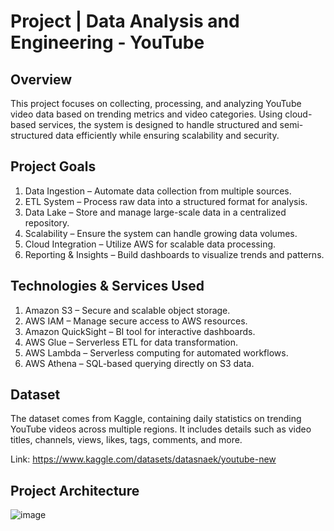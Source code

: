 # Project | Data Analysis and Engineering - YouTube

## Overview
This project focuses on collecting, processing, and analyzing YouTube video data based on trending metrics and video categories. Using cloud-based services, the system is designed to handle structured and semi-structured data efficiently while ensuring scalability and security.

## Project Goals
1. Data Ingestion – Automate data collection from multiple sources.
2. ETL System – Process raw data into a structured format for analysis.
3. Data Lake – Store and manage large-scale data in a centralized repository.
4. Scalability – Ensure the system can handle growing data volumes.
5. Cloud Integration – Utilize AWS for scalable data processing.
6. Reporting & Insights – Build dashboards to visualize trends and patterns.

## Technologies & Services Used
1. Amazon S3 – Secure and scalable object storage.
2. AWS IAM – Manage secure access to AWS resources.
3. Amazon QuickSight – BI tool for interactive dashboards.
4. AWS Glue – Serverless ETL for data transformation.
5. AWS Lambda – Serverless computing for automated workflows.
6. AWS Athena – SQL-based querying directly on S3 data.

## Dataset
The dataset comes from Kaggle, containing daily statistics on trending YouTube videos across multiple regions. It includes details such as video titles, channels, views, likes, tags, comments, and more.

Link: https://www.kaggle.com/datasets/datasnaek/youtube-new

## Project Architecture
![image](https://github.com/user-attachments/assets/54d964ca-e426-4d26-9398-d5cd8d9ce759)